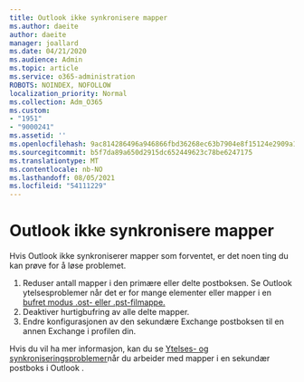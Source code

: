 ```yaml
---
title: Outlook ikke synkronisere mapper
ms.author: daeite
author: daeite
manager: joallard
ms.date: 04/21/2020
ms.audience: Admin
ms.topic: article
ms.service: o365-administration
ROBOTS: NOINDEX, NOFOLLOW
localization_priority: Normal
ms.collection: Adm_O365
ms.custom:
- "1951"
- "9000241"
ms.assetid: ''
ms.openlocfilehash: 9ac814286496a946866fbd36268ec63b7904e8f15124e2909a134805fc615a7a
ms.sourcegitcommit: b5f7da89a650d2915dc652449623c78be6247175
ms.translationtype: MT
ms.contentlocale: nb-NO
ms.lasthandoff: 08/05/2021
ms.locfileid: "54111229"
---
```

# <a name="outlook-not-synching-folders"></a>Outlook ikke synkronisere mapper

Hvis Outlook ikke synkroniserer mapper som forventet, er det noen ting du kan prøve for å løse problemet.

1. Reduser antall mapper i den primære eller delte postboksen. Se Outlook ytelsesproblemer når det er for mange elementer eller mapper i en [bufret modus .ost- eller .pst-filmappe.](https://support.microsoft.com/help/2768656)
2. Deaktiver hurtigbufring av alle delte mapper.
3. Endre konfigurasjonen av den sekundære Exchange postboksen til en annen Exchange i profilen din.

Hvis du vil ha mer informasjon, kan du se [Ytelses- og synkroniseringsproblemer](https://support.microsoft.com/help/3115602)når du arbeider med mapper i en sekundær postboks i Outlook .
